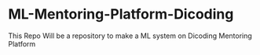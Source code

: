 # ML-Mentoring-Platform-Dicoding
This Repo Will be a repository to make a ML system on Dicoding Mentoring Platform
